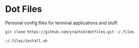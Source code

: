 # Dot Files

Personal config files for terminal applications and stuff.

``` bash
git clone https://github.com/yrachid/dotfiles.git ~/.files

~/.files/install.sh
```
